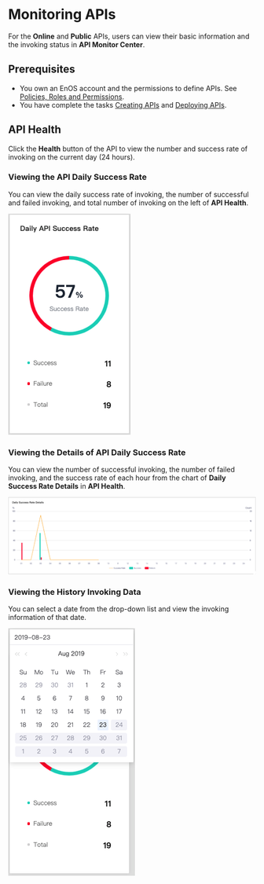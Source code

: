 # Monitoring APIs

For the **Online** and **Public** APIs, users can view their basic information and the invoking status in **API Monitor Center**.


## Prerequisites
- You own an EnOS account and the permissions to define APIs. See [Policies, Roles and Permissions](/docs/iam/en/2.0.9/access_policy).
- You have complete the tasks [Creating APIs](creating_api) and [Deploying APIs](deploying_api).

## API Health

Click the **Health** button of the API to view the number and success rate of invoking on the current day (24 hours).

### Viewing the API Daily Success Rate

You can view the daily success rate of invoking, the  number of successful and failed invoking, and total number of invoking on the left of **API Health**.

![](media/dailyrate.png)



### Viewing the Details of API Daily Success Rate  

You can view the number of successful invoking, the number of failed invoking, and the success rate of each hour from the chart of **Daily Success Rate Details** in **API Health**.

![](media/daydetails.png)


### Viewing the History Invoking Data

You can select a date from the drop-down list and view the invoking information of that date.

![](media/selectday.png)


<!--end-->


